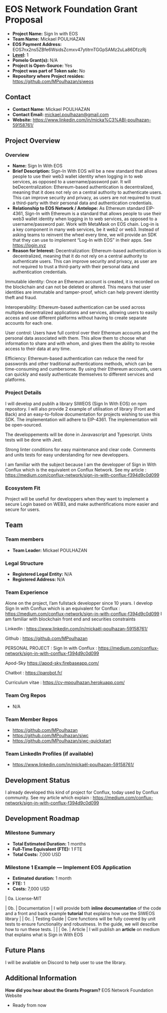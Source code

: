 # EOS Network Foundation Grant Proposal

-   **Project Name:** Sign In with EOS
-   **Team Name:** Mickael POULHAZAN
-   **EOS Payment Address:** EOS7nx2ns5ZBfe6WsidsZcmxv47ytitrnTGGpSAMz2uLa86DfzzRj
-   **[Level](https://github.com/eosnetworkfoundation/grant-framework#grant-levels):** 1
-   **Pomelo Grant(s):** N/A
-   **Project is Open-Source:** Yes
-   **Project was part of Token sale:** No
-   **Repository where Project resides:** https://github.com/MPoulhazan/siweos

## Contact

-   **Contact Name:** Mickael POULHAZAN
-   **Contact Email:** mickael.poulhazan@gmail.com
-   **Website:** https://www.linkedin.com/in/micka%C3%ABl-poulhazan-59158761/

## Project Overview

### Overview

-   **Name:** Sign In With EOS
-   **Brief Description:** Sign-In With EOS will be a new standard that allows people to use their web3 wallet identity when logging in to web services, as opposed to a username/password pair. It will beDecentralization: Ethereum-based authentication is decentralized, meaning that it does not rely on a central authority to authenticate users. This can improve security and privacy, as users are not required to trust a third-party with their personal data and authentication credentials.
-   **Relationship to EOS Network / Antelope:** As Ethereum standard EIP-4361, Sign-In with Ethereum is a standard that allows people to use their web3 wallet identity when logging in to web services, as opposed to a username/password pair. Work with MetaMask on EOS chain. Log-in is a key component in many web services, be it web2 or web3. Instead of asking teams to reinvent the wheel every time, we will provide an SDK that they can use to implement “Log-In with EOS” in their apps. See https://login.xyz
-   **Reason for Interest:** Decentralization: Ethereum-based authentication is decentralized, meaning that it do not rely on a central authority to authenticate users. This can improve security and privacy, as user are not required to trust a third-party with their personal data and authentication credentials.

Immutable identity: Once an Ethereum account is created, it is recorded on the blockchain and can not be deleted or altered. This means that user identities are immutable and tamper-proof, which can help prevent identity theft and fraud.

Interoperability: Ethereum-based authentication can be used across multiples decentralized applications and services, allowing users to easily access and use different platforms without having to create separate accounts for each one.

User control: Users have full control over their Ethereum accounts and the personal data associated with them. This allow them to choose what information to share and with whom, and gives them the ability to revoke access to their data at any time.

Efficiency: Ethereum-based authentication can reduce the need for passwords and other traditional authentications methods, which can be time-consuming and cumbersome. By using their Ethereum accounts, users can quickly and easily authenticate themselves to different services and platforms.

### Project Details

I will develop and publih a library SIWEOS (Sign In With EOS) on npm repository.
I will also provide 2 example of utilisation of library (Front and Back) and an easy-to-follow documentation for projects wishing to use this SDK. The implementation will adhere to EIP-4361.
The implementation will be open-sourced.

The developpements will be done in Javavascript and Typescript.
Units tests will be done with Jest.

Strong linter conditions for easy maintenance and clear code. Comments and units tests for easy understanding for new developpers.

I am familiar with the subject because I am the developper of Sign in With Conflux which is the equivalent on Conflux Network. See my article : https://medium.com/conflux-network/sign-in-with-conflux-f394d9c0d099

### Ecosystem Fit

Project will be usefull for developpers when they want to implement a secure Login based on WEB3, and make authentifications more easier and secure for users.

## Team

### Team members

-   **Team Leader:** Mickael POULHAZAN

### Legal Structure

-   **Registered Legal Entity:** N/A
-   **Registered Address:** N/A

### Team Experience

Alone on the project, I’am fullstack developper since 10 years. I develop Sign In with Conflux which is an equivalent for Conflux : https://medium.com/conflux-network/sign-in-with-conflux-f394d9c0d099 I am familiar with blockchain front end and securities constraints

LinkedIn : https://www.linkedin.com/in/mickaël-poulhazan-59158761/

Github : https://github.com/MPoulhazan

PERSONAL PROJECT : Sign In with Conflux : https://medium.com/conflux-network/sign-in-with-conflux-f394d9c0d099

Apod-Sky https://apod-sky.firebaseapp.com/

Chatbot : https://parobot.fr/

Curriculum vitae : https://cv-mpoulhazan.herokuapp.com/

### Team Org Repos

-   N/A

### Team Member Repos

-   https://github.com/MPoulhazan
-   https://github.com/MPoulhazan/siwc
-   https://github.com/MPoulhazan/siwc-quickstart

### Team LinkedIn Profiles (if available)

-   https://www.linkedin.com/in/mickaël-poulhazan-59158761/

## Development Status

I already developed this kind of project for Conflux, today used by Conflux community. See my article which explain : https://medium.com/conflux-network/sign-in-with-conflux-f394d9c0d099

## Development Roadmap

### Milestone Summary

-   **Total Estimated Duration:** 1 months
-   **Full-Time Equivalent (FTE):** 1 FTE
-   **Total Costs:** 7,000 USD

### Milestone 1 Example — Implement EOS Application

-   **Estimated duration:** 1 month
-   **FTE:** 1
-   **Costs:** 7,000 USD

| 0a. License-MIT

| 0b. | Documentation | I will provide both **inline documentation** of the code and a front and back example **tutorial** that explains how use the SIWEOS library |
| 0c. | Testing Guide | Core functions will be fully covered by unit tests to ensure functionality and robustness. In the guide, we will describe how to run these tests. |
|
| 0e. | Article | I will publish an **article** on medium that explains what is Sign in With EOS

## Future Plans

I will be avaliable on Discord to help user to use the library.

## Additional Information

**How did you hear about the Grants Program?** EOS Network Foundation Website

-   Ready from now
